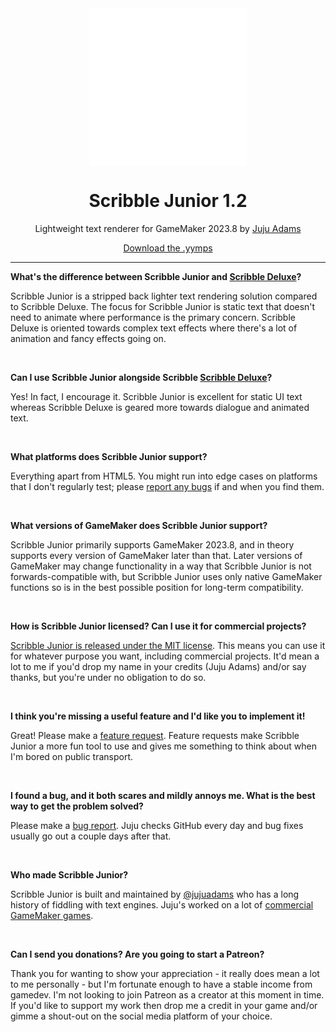 <img src="https://raw.githubusercontent.com/jujuadams/ScribbleJunior/master/LOGO.png" width="50%" style="display: block; margin: auto;" />
<h1 align="center">Scribble Junior 1.2</h1>
<p align="center">Lightweight text renderer for GameMaker 2023.8 by <a href="https://www.jujuadams.com/" target="_blank">Juju Adams</a></p>

<p align="center"><a href="https://github.com/jujuadams/ScribbleJunior/releases/" target="_blank">Download the .yymps</a></p>

---

**What's the difference between Scribble Junior and [Scribble Deluxe](https://github.com/JujuAdams/Scribble/)?**

Scribble Junior is a stripped back lighter text rendering solution compared to Scribble Deluxe. The focus for Scribble Junior is static text that doesn't need to animate where performance is the primary concern. Scribble Deluxe is oriented towards complex text effects where there's a lot of animation and fancy effects going on.

&nbsp;

**Can I use Scribble Junior alongside Scribble [Scribble Deluxe](https://github.com/JujuAdams/Scribble/)?**

Yes! In fact, I encourage it. Scribble Junior is excellent for static UI text whereas Scribble Deluxe is geared more towards dialogue and animated text.

&nbsp;

**What platforms does Scribble Junior support?**

Everything apart from HTML5. You might run into edge cases on platforms that I don't regularly test; please [report any bugs](https://github.com/JujuAdams/ScribbleJunior/issues) if and when you find them.

&nbsp;

**What versions of GameMaker does Scribble Junior support?**

Scribble Junior primarily supports GameMaker 2023.8, and in theory supports every version of GameMaker later than that. Later versions of GameMaker may change functionality in a way that Scribble Junior is not forwards-compatible with, but Scribble Junior uses only native GameMaker functions so is in the best possible position for long-term compatibility.

&nbsp;

**How is Scribble Junior licensed? Can I use it for commercial projects?**

[Scribble Junior is released under the MIT license](https://github.com/JujuAdams/ScribbleJunior/blob/master/LICENSE). This means you can use it for whatever purpose you want, including commercial projects. It'd mean a lot to me if you'd drop my name in your credits (Juju Adams) and/or say thanks, but you're under no obligation to do so.

&nbsp;

**I think you're missing a useful feature and I'd like you to implement it!**

Great! Please make a [feature request](https://github.com/JujuAdams/ScribbleJunior/issues). Feature requests make Scribble Junior a more fun tool to use and gives me something to think about when I'm bored on public transport.

&nbsp;

**I found a bug, and it both scares and mildly annoys me. What is the best way to get the problem solved?**

Please make a [bug report](https://github.com/JujuAdams/ScribbleJunior/issues). Juju checks GitHub every day and bug fixes usually go out a couple days after that.

&nbsp;

**Who made Scribble Junior?**

Scribble Junior is built and maintained by [@jujuadams](https://twitter.com/jujuadams) who has a long history of fiddling with text engines. Juju's worked on a lot of [commercial GameMaker games](http://www.jujuadams.com/).

&nbsp;

**Can I send you donations? Are you going to start a Patreon?**

Thank you for wanting to show your appreciation - it really does mean a lot to me personally - but I'm fortunate enough to have a stable income from gamedev. I'm not looking to join Patreon as a creator at this moment in time. If you'd like to support my work then drop me a credit in your game and/or gimme a shout-out on the social media platform of your choice.
